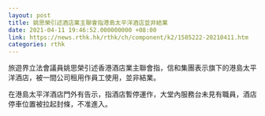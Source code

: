 ```yaml
---
layout: post
title: 姚思榮引述酒店業主聯會指港島太平洋酒店並非結業
date: 2021-04-11 19:46:52.000000000 +08:00
link: https://news.rthk.hk/rthk/ch/component/k2/1585222-20210411.htm
categories: rthk
---
```


旅遊界立法會議員姚思榮引述香港酒店業主聯會指，信和集團表示旗下的港島太平洋酒店，被一間公司租用作員工使用，並非結業。

在港島太平洋酒店門外有告示，指酒店暫停運作，大堂內服務台未見有職員，酒店停車位置被拉起封條，不准進入。
